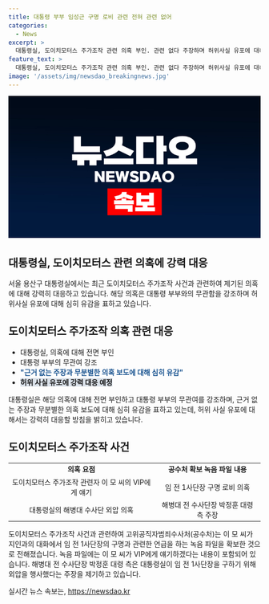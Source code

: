 ```yaml
---
title: 대통령 부부 임성근 구명 로비 관련 전혀 관련 없어
categories:
  - News
excerpt: >
  대통령실, 도이치모터스 주가조작 관련 의혹 부인. 관련 없다 주장하며 허위사실 유포에 대해 강력 대응 약속. 고위공직자범죄수사처는 주가조작 사건 관련 인물의 녹취록 확보. 의혹과 외압 주장에 대한 대응 강화.
feature_text: >
  대통령실, 도이치모터스 주가조작 관련 의혹 부인. 관련 없다 주장하며 허위사실 유포에 대해 강력 대응 약속. 고위공직자범죄수사처는 주가조작 사건 관련 인물의 녹취록 확보. 의혹과 외압 주장에 대한 대응 강화.
image: '/assets/img/newsdao_breakingnews.jpg'
---
```


<p><img src="/assets/img/newsdao_breakingnews.jpg" alt="flaretime 속보" /></p>

<h2>대통령실, 도이치모터스 관련 의혹에 강력 대응</h2>

<p data-ke-size="size16">서울 용산구 대통령실에서는 최근 도이치모터스 주가조작 사건과 관련하여 제기된 의혹에 대해 강력히 대응하고 있습니다. 해당 의혹은 대통령 부부와의 무관함을 강조하며 허위사실 유포에 대해 심히 유감을 표하고 있습니다.</p>

<h2 data-ke-size="size26">도이치모터스 주가조작 의혹 관련 대응</h2>

<ul>
  <li>대통령실, 의혹에 대해 전면 부인</li>
  <li>대통령 부부의 무관여 강조</li>
  <li><b><span style="color: #1a5490;">"근거 없는 주장과 무분별한 의혹 보도에 대해 심히 유감"</span></b></li>
  <li><b><span style="background-color: #21538527;">허위 사실 유포에 강력 대응 예정</span></b></li>
</ul>

<p data-ke-size="size16">대통령실은 해당 의혹에 대해 전면 부인하고 대통령 부부의 무관여를 강조하며, 근거 없는 주장과 무분별한 의혹 보도에 대해 심히 유감을 표하고 있는데, 허위 사실 유포에 대해서는 강력히 대응할 방침을 밝히고 있습니다.</p>

<h2 data-ke-size="size26">도이치모터스 주가조작 사건</h2>

<table>
  <tr>
    <td style="text-align: center; height: 17px;"><b>의혹 요점</b></td>
    <td style="text-align: center; height: 17px;"><b>공수처 확보 녹음 파일 내용</b></td>
  </tr>
  <tr>
    <td style="text-align: center; height: 17px;">도이치모터스 주가조작 관련자 이 모 씨의 VIP에게 얘기</td>
    <td style="text-align: center; height: 17px;">임 전 1사단장 구명 로비 의혹</td>
  </tr>
  <tr>
    <td style="text-align: center; height: 17px;">대통령실의 해병대 수사단 외압 의혹</td>
    <td style="text-align: center; height: 17px;">해병대 전 수사단장 박정훈 대령 측 주장</td>
  </tr>
</table>

<p data-ke-size="size16">도이치모터스 주가조작 사건과 관련하여 고위공직자범죄수사처(공수처)는 이 모 씨가 지인과의 대화에서 임 전 1사단장의 구명과 관련한 언급을 하는 녹음 파일을 확보한 것으로 전해졌습니다. 녹음 파일에는 이 모 씨가 VIP에게 얘기하겠다는 내용이 포함되어 있습니다. 해병대 전 수사단장 박정훈 대령 측은 대통령실이 임 전 1사단장을 구하기 위해 외압을 행사했다는 주장을 제기하고 있습니다.</p>
실시간 뉴스 속보는, <a href="https://newsdao.kr" rel="dofollow">https://newsdao.kr</a>


